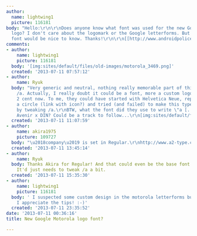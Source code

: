 ```yaml
---
author:
  name: lightwing1
  picture: 116181
body: "Hello:\r\n\r\nDoes anyone know what font was used for the new Google Motorola
  logo? I don't care about the logomark or the Google letterforms. But the sans serif
  font would be nice to know. Thanks!\r\n\r\n[[http://www.androidpolice.com/2013/06/26/motorolas-new-multi-colored-company-logo-spotted-highlights-google-ownership/]]"
comments:
- author:
    name: lightwing1
    picture: 116181
  body: '[img:sites/default/files/old-images/motorola_3469.png]'
  created: '2013-07-11 07:57:12'
- author:
    name: Ryuk
  body: "Very generic and neutral, nothing really memorable part of this questionable
    /a. Actually, I really doubt it could be a font, more a custom logo work.\r\nMy
    2 cent now. To me, they could have started with Helvetica Neue, replaced /o by
    a circle (link with icon?) and tried (and failed) to make this type memorable
    by tweaking /a.\r\nBTW, what the font did they use to write \"a [...] company\"?
    Avenir x DIN? Could be a track to follow...\r\n[img:sites/default/files/old-images/google_company_6558.jpg]"
  created: '2013-07-11 11:07:59'
- author:
    name: akira1975
    picture: 109727
  body: "\u2018company\u2019 is set in Regular.\r\nhttp://www.a2-type.co.uk/html/regular_regular.html\r\nhttp://vllg.com/A2-Type/Regular"
  created: '2013-07-11 13:45:14'
- author:
    name: Ryuk
  body: Thanks Akira for Regular! And that could even be the base font for the logo.
    It'd just needs to tweak /a a bit.
  created: '2013-07-11 15:35:30'
- author:
    name: lightwing1
    picture: 116181
  body: ' I suspected some custom design in the motorola letterforms but wasn''t sure.
    I appreciate the tips! :-)'
  created: '2013-07-11 23:35:52'
date: '2013-07-11 00:36:16'
title: New Google Motorola logo font?

---
```

